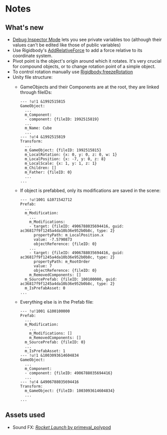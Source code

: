 # Notes
## What's new
- [Debug Inspector Mode](https://docs.unity3d.com/Manual/InspectorOptions.html) lets you see private variables too (although their values can't be edited like those of public variables)
- Use Rigidbody's [AddRelativeForce](https://docs.unity3d.com/ScriptReference/Rigidbody.AddRelativeForce.html) to add a force relative to its coordinate system.
- Pivot point is the object's origin around which it rotates. It's very crucial for compound objects, or to change rotation point of a simple object.
- To control rotation manually use [Rigidbody.freezeRotation](https://docs.unity3d.com/ScriptReference/Rigidbody-freezeRotation.html)
- Unity file structure:
  - GameObjects and their Components are at the root, they are linked through fileIDs:

        --- !u!1 &1992515815
        GameObject:
          ...
          m_Component:
          - component: {fileID: 1992515819}
          ...
          m_Name: Cube
          ...
        --- !u!4 &1992515819
        Transform:
          ...
          m_GameObject: {fileID: 1992515815}
          m_LocalRotation: {x: 0, y: 0, z: 0, w: 1}
          m_LocalPosition: {x: -7, y: 0, z: 8}
          m_LocalScale: {x: 1, y: 1, z: 1}
          m_Children: []
          m_Father: {fileID: 0}
          ...
        ...
  - If object is prefabbed, only its modifications are saved in the scene:

        --- !u!1001 &1071542712
        Prefab:
          ...
          m_Modification:
            ...
            m_Modifications:
            - target: {fileID: 4906788035694416, guid: ac36817f9f1245a4da10b36e952b0b8c, type: 2}
              propertyPath: m_LocalPosition.x
              value: -7.5790873
              objectReference: {fileID: 0}
            ...
            - target: {fileID: 4906788035694416, guid: ac36817f9f1245a4da10b36e952b0b8c, type: 2}
              propertyPath: m_RootOrder
              value: 7
              objectReference: {fileID: 0}
            m_RemovedComponents: []
          m_SourcePrefab: {fileID: 100100000, guid: ac36817f9f1245a4da10b36e952b0b8c, type: 2}
          m_IsPrefabAsset: 0
        ...
  - Everything else is in the Prefab file:

        --- !u!1001 &100100000
        Prefab:
          ...
          m_Modification:
            ...
            m_Modifications: []
            m_RemovedComponents: []
          m_SourcePrefab: {fileID: 0}
          ...
          m_IsPrefabAsset: 1
        --- !u!1 &1003093614604834
        GameObject:
          ...
          m_Component:
          - component: {fileID: 4906788035694416}
          ...
        --- !u!4 &4906788035694416
        Transform:
          m_GameObject: {fileID: 1003093614604834}
          ...
        ...

## Assets used
- Sound FX: [_Rocket Launch_ by primeval_polypod](https://freesound.org/people/primeval_polypod/sounds/158894/)
